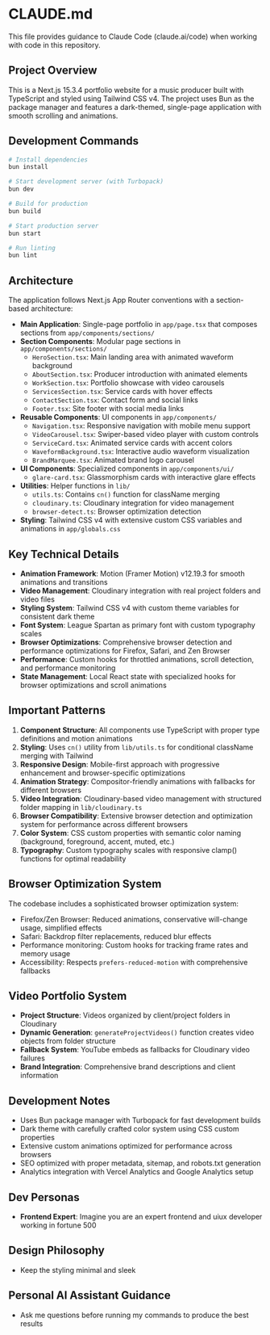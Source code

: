 # CLAUDE.md

This file provides guidance to Claude Code (claude.ai/code) when working with code in this repository.

## Project Overview

This is a Next.js 15.3.4 portfolio website for a music producer built with TypeScript and styled using Tailwind CSS v4. The project uses Bun as the package manager and features a dark-themed, single-page application with smooth scrolling and animations.

## Development Commands

```bash
# Install dependencies
bun install

# Start development server (with Turbopack)
bun dev

# Build for production
bun build

# Start production server
bun start

# Run linting
bun lint
```

## Architecture

The application follows Next.js App Router conventions with a section-based architecture:

- **Main Application**: Single-page portfolio in `app/page.tsx` that composes sections from `app/components/sections/`
- **Section Components**: Modular page sections in `app/components/sections/`
  - `HeroSection.tsx`: Main landing area with animated waveform background
  - `AboutSection.tsx`: Producer introduction with animated elements
  - `WorkSection.tsx`: Portfolio showcase with video carousels
  - `ServicesSection.tsx`: Service cards with hover effects
  - `ContactSection.tsx`: Contact form and social links
  - `Footer.tsx`: Site footer with social media links
- **Reusable Components**: UI components in `app/components/`
  - `Navigation.tsx`: Responsive navigation with mobile menu support
  - `VideoCarousel.tsx`: Swiper-based video player with custom controls
  - `ServiceCard.tsx`: Animated service cards with accent colors
  - `WaveformBackground.tsx`: Interactive audio waveform visualization
  - `BrandMarquee.tsx`: Animated brand logo carousel
- **UI Components**: Specialized components in `app/components/ui/`
  - `glare-card.tsx`: Glassmorphism cards with interactive glare effects
- **Utilities**: Helper functions in `lib/`
  - `utils.ts`: Contains `cn()` function for className merging
  - `cloudinary.ts`: Cloudinary integration for video management
  - `browser-detect.ts`: Browser optimization detection
- **Styling**: Tailwind CSS v4 with extensive custom CSS variables and animations in `app/globals.css`

## Key Technical Details

- **Animation Framework**: Motion (Framer Motion) v12.19.3 for smooth animations and transitions
- **Video Management**: Cloudinary integration with real project folders and video files
- **Styling System**: Tailwind CSS v4 with custom theme variables for consistent dark theme
- **Font System**: League Spartan as primary font with custom typography scales
- **Browser Optimizations**: Comprehensive browser detection and performance optimizations for Firefox, Safari, and Zen Browser
- **Performance**: Custom hooks for throttled animations, scroll detection, and performance monitoring
- **State Management**: Local React state with specialized hooks for browser optimizations and scroll animations

## Important Patterns

1. **Component Structure**: All components use TypeScript with proper type definitions and motion animations
2. **Styling**: Uses `cn()` utility from `lib/utils.ts` for conditional className merging with Tailwind
3. **Responsive Design**: Mobile-first approach with progressive enhancement and browser-specific optimizations
4. **Animation Strategy**: Compositor-friendly animations with fallbacks for different browsers
5. **Video Integration**: Cloudinary-based video management with structured folder mapping in `lib/cloudinary.ts`
6. **Browser Compatibility**: Extensive browser detection and optimization system for performance across different browsers
7. **Color System**: CSS custom properties with semantic color naming (background, foreground, accent, muted, etc.)
8. **Typography**: Custom typography scales with responsive clamp() functions for optimal readability

## Browser Optimization System

The codebase includes a sophisticated browser optimization system:

- Firefox/Zen Browser: Reduced animations, conservative will-change usage, simplified effects
- Safari: Backdrop filter replacements, reduced blur effects
- Performance monitoring: Custom hooks for tracking frame rates and memory usage
- Accessibility: Respects `prefers-reduced-motion` with comprehensive fallbacks

## Video Portfolio System

- **Project Structure**: Videos organized by client/project folders in Cloudinary
- **Dynamic Generation**: `generateProjectVideos()` function creates video objects from folder structure
- **Fallback System**: YouTube embeds as fallbacks for Cloudinary video failures
- **Brand Integration**: Comprehensive brand descriptions and client information

## Development Notes

- Uses Bun package manager with Turbopack for fast development builds
- Dark theme with carefully crafted color system using CSS custom properties
- Extensive custom animations optimized for performance across browsers
- SEO optimized with proper metadata, sitemap, and robots.txt generation
- Analytics integration with Vercel Analytics and Google Analytics setup

## Dev Personas

- **Frontend Expert**: Imagine you are an expert frontend and uiux developer working in fortune 500

## Design Philosophy

- Keep the styling minimal and sleek

## Personal AI Assistant Guidance

- Ask me questions before running my commands to produce the best results
